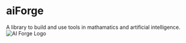 # aiForge
A library to build and use tools in mathamatics and artificial intelligence.
![AI Forge Logo](https://github.com/AveAng02/aiForge/assets/26848552/a9490621-1c7a-4a51-995c-2b1ad515a796)
